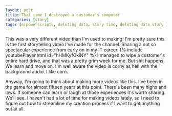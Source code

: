 ```yaml
---
layout: post
title: That time I destroyed a customer's computer
categories: [story]
tags: [mrpowerscripts, deleting data, story time, deleting data story ]
---
```


This was a very different video than I'm used to making! I'm pretty sure this is the first storytelling video I've made for the channel. Sharing a not so spectacular experience from early on in my IT career. {% include youtubePlayer.html id="hHMKyfGkiNY" %} I managed to wipe a customer's entire hard drive, and that was a pretty grim week for me. But shit happens. We learn and move on. I'm well aware the video is corny as hell with the background audio. I like corn.

Anyway, I'm going to think about making more videos like this. I've been in the game for almost fifteen years at this point. There's been many highs and lows. If someone can learn or laugh at those experiences it's worth sharing. We'll see. I haven't had a lot of time for making videos lately, so I need to figure out how to streamline my creation process if I want to get anything out at all.
